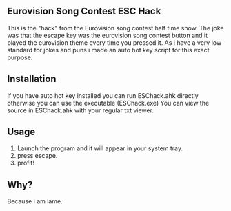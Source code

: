 ## Eurovision Song Contest ESC Hack
This is the "hack" from the Eurovision song contest half time show.
The joke was that the escape key was the eurovision song contest button and it played the eurovision theme every time you pressed it.
As i have a very low standard for jokes and puns i made an auto hot key script for this exact purpose.
## Installation
If you have auto hot key installed you can run ESChack.ahk directly otherwise you can use the executable (ESChack.exe)
You can view the source in ESChack.ahk with your regular txt viewer.
## Usage
1. Launch the program and it will appear in your system tray.
2. press escape.
3. profit!

## Why?
Because i am lame.